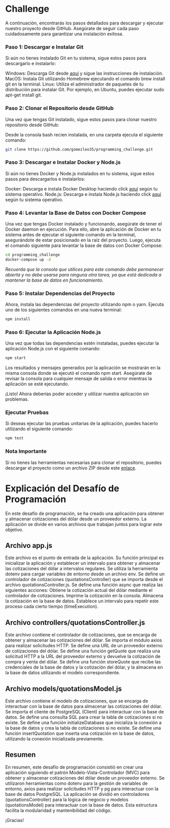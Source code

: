 # Challenge


A continuación, encontrarás los pasos detallados para descargar y ejecutar nuestro proyecto desde GitHub. Asegúrate de seguir cada paso cuidadosamente para garantizar una instalación exitosa.

### Paso 1: Descargar e Instalar Git
Si aún no tienes instalado Git en tu sistema, sigue estos pasos para descargarlo e instalarlo:

Windows: Descarga Git desde [aquí](https://git-scm.com/download/win) y sigue las instrucciones de instalación.
MacOS: Instala Git utilizando Homebrew ejecutando el comando brew install git en la terminal.
Linux: Utiliza el administrador de paquetes de tu distribución para instalar Git. Por ejemplo, en Ubuntu, puedes ejecutar sudo apt-get install git.

### Paso 2: Clonar el Repositorio desde GitHub
Una vez que tengas Git instalado, sigue estos pasos para clonar nuestro repositorio desde GitHub:

Desde la consola bash recien instalada, en una carpeta ejecuta el siguiente comando:
```bash
git clone https://github.com/gomezleo35/programming_challenge.git
```
### Paso 3: Descargar e Instalar Docker y Node.js
Si aún no tienes Docker y Node.js instalados en tu sistema, sigue estos pasos para descargarlos e instalarlos:

Docker: Descarga e instala Docker Desktop haciendo click [aquí](https://www.docker.com/products/docker-desktop) según tu sistema operativo.
Node.js: Descarga e instala Node.js haciendo click [aquí](https://nodejs.org) según tu sistema operativo.

### Paso 4: Levantar la Base de Datos con Docker Compose
Una vez que tengas Docker instalado y funcionando, asegúrate de tener el Docker daemon en ejecución. Para ello, abre la aplicación de Docker en tu sistema antes de ejecutar el siguiente comando en la terminal, asegurándote de estar posicionado en la raíz del proyecto. Luego, ejecuta el comando siguiente para levantar la base de datos con Docker Compose:

```bash
cd programming_challenge
docker-compose up -d
```
*Recuerda que la consola que utilices para este comando debe permanecer abierta y no debe usarse para ninguna otra tarea, ya que está dedicada a mantener la base de datos en funcionamiento.*

### Paso 5: Instalar Dependencias del Proyecto
Ahora, instala las dependencias del proyecto utilizando npm o yarn. Ejecuta uno de los siguientes comandos en una nueva terminal:

```bash
npm install
```

### Paso 6: Ejecutar la Aplicación Node.js
Una vez que todas las dependencias estén instaladas, puedes ejecutar la aplicación Node.js con el siguiente comando:

```bash
npm start
```

Los resultados y mensajes generados por la aplicación se mostrarán en la misma consola donde se ejecutó el comando npm start. Asegúrate de revisar la consola para cualquier mensaje de salida o error mientras la aplicación se esté ejecutando.

¡Listo! Ahora deberías poder acceder y utilizar nuestra aplicación sin problemas.

### Ejecutar Pruebas
Si deseas ejecutar las pruebas unitarias de la aplicación, puedes hacerlo utilizando el siguiente comando:

```bash
npm test
```

### Nota Importante
Si no tienes las herramientas necesarias para clonar el repositorio, puedes descargar el proyecto como un archivo ZIP desde este [enlace](https://github.com/gomezleo35/programming_challenge/archive/refs/heads/main.zip).



# Explicación del Desafío de Programación

En este desafío de programación, se ha creado una aplicación para obtener y almacenar cotizaciones del dólar desde un proveedor externo. La aplicación se divide en varios archivos que trabajan juntos para lograr este objetivo.

## Archivo app.js

Este archivo es el punto de entrada de la aplicación. Su función principal es inicializar la aplicación y establecer un intervalo para obtener y almacenar las cotizaciones del dólar a intervalos regulares.
Se utiliza la herramienta dotenv para cargar variables de entorno desde un archivo env. Se define un controlador de cotizaciones (quotationsController) que se importa desde el archivo quotationsController.js.
Se define una función async que realiza las siguientes acciones:
Obtiene la cotización actual del dólar mediante el controlador de cotizaciones.
Imprime la cotización en la consola.
Almacena la cotización en la base de datos.
Establece un intervalo para repetir este proceso cada cierto tiempo (timeExecution).

## Archivo controllers/quotationsController.js

Este archivo contiene el controlador de cotizaciones, que se encarga de obtener y almacenar las cotizaciones del dólar.
Se importa el módulo axios para realizar solicitudes HTTP.
Se define una URL de un proveedor externo de cotizaciones del dólar.
Se define una función getQuote que realiza una solicitud HTTP a la URL del proveedor externo y devuelve la cotización de compra y venta del dólar.
Se define una función storeQuote que recibe las credenciales de la base de datos y la cotización del dólar, y la almacena en la base de datos utilizando el modelo correspondiente.

## Archivo models/quotationsModel.js

Este archivo contiene el modelo de cotizaciones, que se encarga de interactuar con la base de datos para almacenar las cotizaciones del dólar.
Se importa el cliente de PostgreSQL (Client) para interactuar con la base de datos.
Se define una consulta SQL para crear la tabla de cotizaciones si no existe.
Se define una función initializeDatabase que inicializa la conexión a la base de datos y crea la tabla de cotizaciones si no existe.
Se define una función insertQuotation que inserta una cotización en la base de datos, utilizando la conexión inicializada previamente.

## Resumen

En resumen, este desafío de programación consistió en crear una aplicación siguiendo el patrón Modelo-Vista-Controlador (MVC) para obtener y almacenar cotizaciones del dólar desde un proveedor externo. Se utilizaron herramientas como dotenv para la gestión de variables de entorno, axios para realizar solicitudes HTTP y pg para interactuar con la base de datos PostgreSQL. La aplicación se dividió en controladores (quotationsController) para la lógica de negocio y modelos (quotationsModel) para interactuar con la base de datos. Esta estructura facilita la modularidad y mantenibilidad del código.

¡Gracias!
